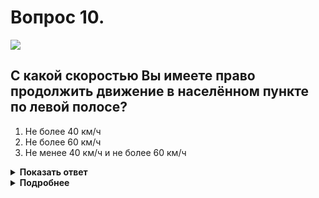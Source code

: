 # Вопрос 10.

![](https://s.drom.ru/i24227/pdd/tickets/2016/1542608665.jpg)

## С какой скоростью Вы имеете право продолжить движение в населённом пункте по левой полосе?

1. Не более 40 км/ч
2. Не более 60 км/ч
3. Не менее 40 км/ч и не более 60 км/ч

<details>
<summary><b>Показать ответ</b></summary>
Правильный ответ: 3
</details>
<details>
<summary><b>Подробнее</b></summary>
Разрешённая скорость движения в населённом пункте не более 60 км/ч. Вы выезжаете на полосу, над которой установлен знак 4.6 «Ограничение минимальной скорости» с табличкой 8.14 «Полоса движения», которая указывает полосу, на которую распространяется действие данного знака. Поэтому движение по данной полосе разрешается со скоростью не менее 40 км/ч, но и не превышающей 60 км/ч.
(Пункт 10.2 ПДД, «Дорожные знаки»)
</details>